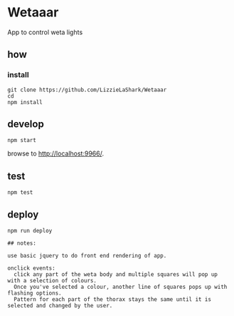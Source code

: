 
# Wetaaar

App to control weta lights

## how

### install

```
git clone https://github.com/LizzieLaShark/Wetaaar
cd
npm install
```

## develop

```
npm start
```

browse to <http://localhost:9966/>.

## test

```
npm test
```

## deploy

```
npm run deploy

## notes:

use basic jquery to do front end rendering of app.

onclick events:
  click any part of the weta body and multiple squares will pop up with a selection of colours.
  Once you've selected a colour, another line of squares pops up with flashing options.
  Pattern for each part of the thorax stays the same until it is selected and changed by the user.
